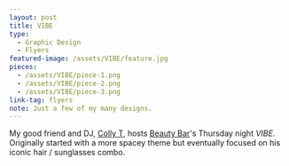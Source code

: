 ```yaml
---
layout: post
title: VIBE
type:
  - Graphic Design
  - Flyers
featured-image: /assets/VIBE/feature.jpg
pieces:
  - /assets/VIBE/piece-1.png
  - /assets/VIBE/piece-2.png
  - /assets/VIBE/piece-3.png
link-tag: flyers
note: Just a few of my many designs.
---
```

My good friend and DJ, <a href="http://frontrow.dmagazine.com/2014/03/the-after-party-how-dj-colly-ts-vibe-helped-save-nightlife-on-henderson-ave/">Colly T</a>, hosts <a href="http://thebeautybar.com/home-dallas/">Beauty Bar</a>'s Thursday night <i>VIBE</i>. Originally started with a more spacey theme but eventually focused on his iconic hair / sunglasses combo.